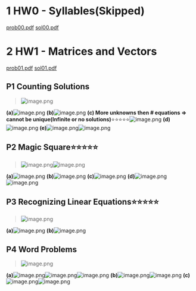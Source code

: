 # 1 HW0 - Syllables(Skipped)
[prob00.pdf](https://www.yuque.com/attachments/yuque/0/2023/pdf/12393765/1675673923054-6562587b-f237-4d2b-bd75-6d652330583a.pdf)
[sol00.pdf](https://www.yuque.com/attachments/yuque/0/2023/pdf/12393765/1675673922977-0b6df5bd-3e47-4b4e-9158-b89f96c03158.pdf)

# 2 HW1 - Matrices and Vectors
[prob01.pdf](https://www.yuque.com/attachments/yuque/0/2023/pdf/12393765/1675673932441-4838fa92-2973-43b3-bb9c-6214de346158.pdf)
[sol01.pdf](https://www.yuque.com/attachments/yuque/0/2023/pdf/12393765/1675673932416-de695d48-1107-45db-95e8-7c76a7c9a5c7.pdf)

## P1 Counting Solutions
> ![image.png](./HW0_HW1-Sp23.assets/20230302_1053139830.png)

**(a)**![image.png](./HW0_HW1-Sp23.assets/20230302_1053135565.png)
**(b)**![image.png](./HW0_HW1-Sp23.assets/20230302_1053145942.png)
**(c) More unknowns then # equations => cannot be unique(Infinite or no solutions)**⭐⭐⭐⭐⭐![image.png](./HW0_HW1-Sp23.assets/20230302_1053149698.png)
**(d)**![image.png](./HW0_HW1-Sp23.assets/20230302_1053148122.png)
**(e)**![image.png](./HW0_HW1-Sp23.assets/20230302_1053146042.png)![image.png](./HW0_HW1-Sp23.assets/20230302_1053144962.png)



## P2 Magic Square⭐⭐⭐⭐⭐
> ![image.png](./HW0_HW1-Sp23.assets/20230302_1053149403.png)![image.png](./HW0_HW1-Sp23.assets/20230302_1053141637.png)

**(a)**![image.png](./HW0_HW1-Sp23.assets/20230302_1053149899.png)
**(b)**![image.png](./HW0_HW1-Sp23.assets/20230302_1053143508.png)
**(c)**![image.png](./HW0_HW1-Sp23.assets/20230302_1053153838.png)
**(d)**![image.png](./HW0_HW1-Sp23.assets/20230302_1053152889.png)![image.png](./HW0_HW1-Sp23.assets/20230302_1053151235.png)


## P3 Recognizing Linear Equations⭐⭐⭐⭐⭐
> ![image.png](./HW0_HW1-Sp23.assets/20230302_1053155594.png)

**(a)**![image.png](./HW0_HW1-Sp23.assets/20230302_1053157093.png)
**(b)**![image.png](./HW0_HW1-Sp23.assets/20230302_1053157028.png)



## P4 Word Problems
> ![image.png](./HW0_HW1-Sp23.assets/20230302_1053167919.png)

**(a)**![image.png](./HW0_HW1-Sp23.assets/20230302_1053167660.png)![image.png](./HW0_HW1-Sp23.assets/20230302_1053164375.png)![image.png](./HW0_HW1-Sp23.assets/20230302_1053167814.png)
**(b)**![image.png](./HW0_HW1-Sp23.assets/20230302_1053165371.png)![image.png](./HW0_HW1-Sp23.assets/20230302_1053165017.png)
**(c)**![image.png](./HW0_HW1-Sp23.assets/20230302_1053173589.png)![image.png](./HW0_HW1-Sp23.assets/20230302_1053171608.png)
